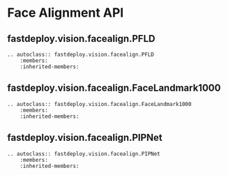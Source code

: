 # Face Alignment API

## fastdeploy.vision.facealign.PFLD

```{eval-rst}
.. autoclass:: fastdeploy.vision.facealign.PFLD
    :members:
    :inherited-members:
```

## fastdeploy.vision.facealign.FaceLandmark1000

```{eval-rst}
.. autoclass:: fastdeploy.vision.facealign.FaceLandmark1000
    :members:
    :inherited-members:
```

## fastdeploy.vision.facealign.PIPNet

```{eval-rst}
.. autoclass:: fastdeploy.vision.facealign.PIPNet
    :members:
    :inherited-members:
```
